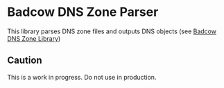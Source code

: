 Badcow DNS Zone Parser
======================

This library parses DNS zone files and outputs DNS objects (see [Badcow DNS Zone Library](https://github.com/Badcow/DNS))

## Caution

This is a work in progress. Do not use in production.